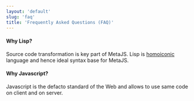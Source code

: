```yaml
---
layout: 'default'
slug: 'faq'
title: 'Frequently Asked Questions (FAQ)'
---
```


#### Why Lisp?

Source code transformation is key part of MetaJS. Lisp is
[homoiconic](http://en.wikipedia.org/wiki/Homoiconicity) language and hence ideal
syntax base for MetaJS.

#### Why Javascript?

Javascript is the defacto standard of the Web and allows to use same code on
client and on server.
